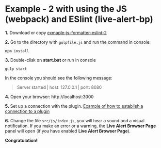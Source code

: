 # Example - 2 with using the JS (webpack) and ESlint (live-alert-bp)

**1.** Download or copy [exmaple-js-formatter-eslint-2](https://github.com/Yuriy-Svetlov/live-alert-bp/tree/master/documentation/examples/gulp/webpack-and-eslint-formatters)

**2.** Go to the directory with `gulpfile.js` and run the command in console: 

```shell
npm install
```

**3.** Double-clisk on **start.bat** or run in console 

```shell
gulp start
```
In the console you should see the following message:

> Server started | host: 127.0.0.1 | port: 8080

**4.** 
Open your browser: http://localhost:3000

**5.** Set up a connection with the plugin. [Example of how to establish a connection to a plugin](https://github.com/Yuriy-Svetlov/live-alert-bp/tree/master/documentation/examples/%D1%81onnect_to_server)

**6.** Change the file `src/js/index.js`, you will hear a sound and a visual notification. If you make an error or a warning, the **Live Alert Browser Page** panel will open (if you have enabled **Live Alert Browser Page**).

**Congratulation!**
